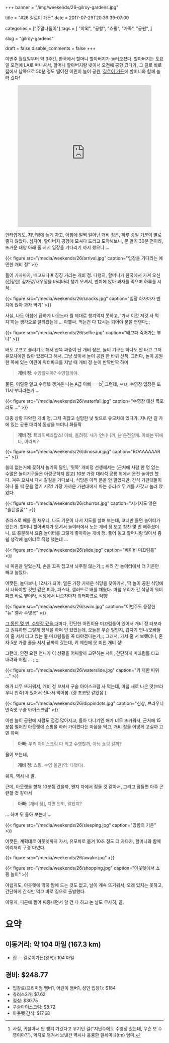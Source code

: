 +++
banner = "/img/weekends/26-gilroy-gardens.jpg"

title = "#26 길로이 가든"
date = 2017-07-29T20:39:39-07:00

categories = ["주말나들이"]
tags = [
    "야외",
    "공항",
    "쇼핑",
    "가족",
    "공원",
]

slug = "gilroy-gardens"

draft = false
disable_comments = false
+++

이번주 월요일부터 약 3주간, 한국에서 할머니 할아버지가 놀러오셨다. 할아버지는
토요일 오전에 LA로 떠나셔서, 할머니 할아버지랑 넷이서 오전에 공항 갔다가,
그 길로 바로 집에서 남쪽으로 50분 정도 떨어진 어린이 놀이 공원,
[길로이 가든](https://www.gilroygardens.org/)에 할머니와 함께 놀러 갔다!

<!--more-->

<figure>
<iframe src="https://www.google.com/maps/embed?pb=!1m18!1m12!1m3!1d3186.201019341095!2d-121.63124928433105!3d37.00500046384339!2m3!1f0!2f0!3f0!3m2!1i1024!2i768!4f13.1!3m3!1m2!1s0x808e1df89d8c43e1%3A0x3667230a2c7a94ff!2sGilroy+Gardens+Family+Theme+Park!5e0!3m2!1sen!2sus!4v1501385938839"
width="100%" height="450" frameborder="0" style="border:0" allowfullscreen></iframe>
</figure>

안타깝게도, 지난밤에 늦게 자고, 아침에 일찍 일어난 개비 정은, 하루 종일
기분이 별로 좋지 않았다. 심지어, 할아버지 공항에 모셔다 드리고 도착해보니,
문 열기 30분 전이라, 뜨거운 태양 아래 줄 서서 입장을 기다리기 까지 했으니 …

{{< figure
  src="/media/weekends/26/arrival.jpg"
  caption="입장을 기다리는 예민한 개비 정" >}}

들어 가자마자, 배고프다며 징징 거리는 개비 정. 다행히, 할머니가 한국에서
가져 오신 (건강한) 감자깡/새우깡을 바리바리 챙겨 오셔서, 벤치에 앉아 과자를
먹으며 하루를 시작.

{{< figure
  src="/media/weekends/26/snacks.jpg"
  caption="입장 하자마자 벤치에 앉아 과자 먹기" >}}

사실, 나도 아침에 급하게 나오느라 뭘 제대로 챙겨먹지 못하고, '가서 이것 저것
사 먹지'하는 생각으로 달려왔는데 … 아뿔싸. 먹는건 다 12시는 되어야 문을
연댄다;;;

{{< figure
  src="/media/weekends/26/selfie.jpg"
  caption="배고파 죽어가는 부녀" >}}

배도 고프고 졸리기도 해서 잔뜩 짜증이 난 개비 정은, 놀이 기구는 하나도
안 타고 그저 유모차에만 앉아 있겠다고 해서, 그냥 셋이서 놀이 공원 한 바퀴 산책.
그러다, 놀이 공원 한 쪽에 있는 어린이 워터파크를 지날 때 개비 정 눈이
반짝반짝 하며

> **개비 정**: 수영할꺼야? 수영할꺼야.

물론, 이럴줄 알고 수영복 챙겨온 나는 A급 아빠ㅡㅡb[^1] 그런데, ㅆㅂ, 수영장
입장은 또 11시 부터라는거 …

[^1]: 사실, 귀찮아서 안 챙겨 가겠다고 우기던 걸("지난주에도 수영장 갔는데, 무슨 또 수영이야?"), 억지로 챙겨서 보낸건 역시나 훌륭한 절세미녀(tm) 엄마.

{{< figure
  src="/media/weekends/26/waterfall.jpg"
  caption="수영장 대신 폭포라도 …" >}}

대충 상황 파악한 개비 정, 그저 귀찮고 실망한 낯 빛으로 유모차에 있다가,
지나던 길 가에 있는 공룡 대리석 동상을 보더니 화들짝

> **개비 정**: 트라이쎄라탑스! 아빠, 올려줘. 내가 언니니까, 난 운전할게.
아빠는 뒤에 타, 아라찌?

{{< figure
  src="/media/weekends/26/dinosaur.jpg"
  caption="ROAAAAAAR ~" >}}

쓸데 없는거에 꽂혀서 놀기의 달인, '뒷목' 개비정 선생께서는 (근처에 사람
한 명 없는 수많은 놀이기구들은 아랑곳하지 않고) 10분 가량 대리석 공룡 위에서
운전 놀이만 했다.
겨우 꼬셔서 다시 갈길을 가다보니, 식당은 아직 문을 안 열었지만, 간식 가판대들이
하나 둘 씩 문을 열기 시작! 가장 가까운 가판대에서 파는 츄러스 두 개를 사갖고
눌러 앉았다.

{{< figure
  src="/media/weekends/26/churros.jpg"
  caption="시키지도 않은 \"슬픈얼굴\"" >}}

츄러스로 배를 좀 채우니, 나도 기운이 나서 지도를 살펴 보는데, 코너만 돌면
놀이터가 있는거. 할머니 할아버지가 오셔서 놀이터에서 노는 개비 정 보고 칭찬
몇 번 해주셨더니, 또 흥분해서 요즘 놀이터를 그렇게 좋아하는 개비 정.
풀어 놓고 할머니랑 앉아서 좀 쉴 생각에 놀이터로 직행 했는데 …

{{< figure
  src="/media/weekends/26/slide.jpg"
  caption="베이비 미끄럼틀" >}}

내 마음을 알았는지, 손을 꼬옥 잡고서 놔주질 않는거;;; 쉬러 간 놀이터에서
더 기운만 빼고 놀았다.

어쨋든, 놀다보니, 12시가 되어, 얼른 가장 가까운 식당을 찾아가서, 딱 놀이 공원
식당에서 나와야할 것만 같은 피자, 파스타, 샐러드로 배를 채웠다. 마침 우리가
간 식당이 워터파크 바로 옆이라, 식당에서 나오자마자 워터파크로 직행!

{{< figure
  src="/media/weekends/26/swim.jpg"
  caption="이번주도 등장한 \"뉴\" 엘사 수영복" >}}

[그 동안 몇 번, 수영장 갔을 때](/tags/수영)마다, 간단한 어린이용 미끄럼틀이
있어서 개비 정 타보라고 권유하면 그렇게 정색을 하며 안 탔었는데,
오늘은 무슨 일인지, 갑자기 언니/오빠들이 줄 서서 타고 있는 물 미끄럼틀을
꼭 타야겠다는거;;; 그래서, 가서 줄 서 보랬더니, 혼자 5분 가량 줄을 서서
끝까지 갔는데, 키 제한에 못 미친 개비 정!

그런데, 안전 요원 언니가 이 상황을 어찌할까 고민하는 사이, 간단하게 미끄럼틀
타고 내려와 버림 … ;;;;;

{{< figure
  src="/media/weekends/26/waterslide.jpg"
  caption="키 제한 따위 …" >}}

해가 너무 뜨거워서, 개비 정 꼬셔서 구슬 아이스크림 사 먹는데, 마침 새로 나온
맛(브라우니 반죽)이 있어서 신나서 먹어봄. (걍 초코맛 같았음.)

{{< figure
  src="/media/weekends/26/dippindots.jpg"
  caption="신상, 브라우니 반죽맛 구슬 아이스크림" >}}

이젠 놀이 공원에 사람도 점점 많아지고, 돌아 다니기엔 해가 너무 뜨거워서, 근처에
15분쯤 떨어진 아웃렛에 쇼핑을 하러 가야겠다는 마음을 먹고, 개비 정을 어떻게
꼬실까 고민 하며

> **아빠**: 우리 아이스크림 다 먹고 수영할까, 아님 쇼핑 갈까?

물어 보는데,

> **개비 정**: 쇼핑. 수영 올던(역: 다했다).

쉐끼, 역시 내 딸.

근데, 아웃렛을 향해 10분쯤 갔을까, 왠지 차에서 잠들 것 같아서, 그리고 잠들면
아주 곤란할 것 같아서

> **아빠**: [개비 정], 자면 안되, 알았지?

… 하며 뒤 돌아 보는데 …

{{< figure
  src="/media/weekends/26/sleeping.jpg"
  caption="망함의 기운" >}}

어쨋든, 계획대로 아웃렛까지 가서, 유모차로 옮겨 10초 정도 더 자다가, 할머니와
함께 이리저리 구경 다녔다.

{{< figure
  src="/media/weekends/26/awake.jpg" >}}

{{< figure
  src="/media/weekends/26/shopping.jpg"
  caption="아웃렛에서 쇼핑 놀이" >}}

아쉽게도, 아웃렛에 딱히 맘에 드는 것도 없고, 날이 계속 뜨거워서, 오래 있지는
못하고, 간단하게 간식만 먹고 바로 집으로 출발했다.

이렇게, 피곤에 쩔어 짜증내면서 할 건 다 하고 논 날도 무사히, 끝.

# 요약

## 이동거리: 약 104 마일 (167.3 km)

- 집 -- 길로이가든(왕복): 104 마일

## 경비: $248.77

- 입장료(프리미엄 맴버1, 어린이 맴버1, 성인 입장1): $184
- 츄러스2개: $7.62
- 점심: $30.75
- 구슬아이스크림: $8.72
- 아웃렛 간식: $17.68
